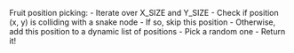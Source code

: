 Fruit position picking:
    - Iterate over X_SIZE and Y_SIZE
    - Check if position (x, y) is colliding with a snake node
    - If so, skip this position
        - Otherwise, add this position to a dynamic list of positions
        - Pick a random one
        - Return it!

